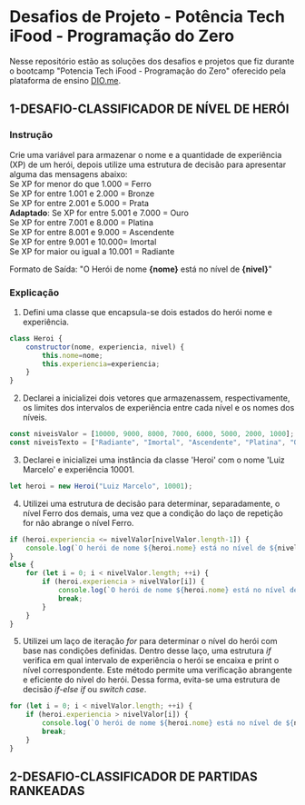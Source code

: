 # Desafios de Projeto - Potência Tech iFood - Programação do Zero
Nesse repositório estão as soluções dos desafios e projetos que fiz durante o bootcamp "Potencia Tech iFood - Programação do Zero" oferecido pela plataforma de ensino [DIO.me](https://www.dio.me).
## 1-DESAFIO-CLASSIFICADOR DE NÍVEL DE HERÓI
### Instrução
Crie uma variável para armazenar o nome e a quantidade de experiência (XP) de um herói, depois utilize uma estrutura de decisão para apresentar alguma das mensagens abaixo:<br>
Se XP for menor do que 1.000 = Ferro<br>
Se XP for entre 1.001 e 2.000 = Bronze<br>
Se XP for entre 2.001 e 5.000 = Prata<br>
**Adaptado**: Se XP for entre 5.001 e 7.000 = Ouro<br>
Se XP for entre 7.001 e 8.000 = Platina<br>
Se XP for entre 8.001 e 9.000 = Ascendente<br>
Se XP for entre 9.001 e 10.000= Imortal<br>
Se XP for maior ou igual a 10.001 = Radiante<br>

Formato de Saída: "O Herói de nome **{nome}** está no nível de **{nivel}**"
### Explicação
1. Defini uma classe que encapsula-se dois estados do herói nome e experiência.
```js
class Heroi {
    constructor(nome, experiencia, nivel) {
        this.nome=nome;
        this.experiencia=experiencia;
    }
}
```
2. Declarei a inicializei dois vetores que armazenassem, respectivamente, os limites dos intervalos de experiência entre cada nível e os nomes dos níveis.
```js
const niveisValor = [10000, 9000, 8000, 7000, 6000, 5000, 2000, 1000];
const niveisTexto = ["Radiante", "Imortal", "Ascendente", "Platina", "Ouro", "Ouro-prata", "Prata", "Bronze", "Ferro"];
```
3. Declarei e inicializei uma instância da classe 'Heroi' com o nome 'Luiz Marcelo' e experiência 10001.
```js
let heroi = new Heroi("Luiz Marcelo", 10001);
```
4. Utilizei uma estrutura de decisão para determinar, separadamente, o nível Ferro dos demais, uma vez que a condição do laço de repetição for não abrange o nível Ferro.
```js
if (heroi.experiencia <= nivelValor[nivelValor.length-1]) {
    console.log(`O herói de nome ${heroi.nome} está no nível de ${nivelTexto[nivelTexto.length-1]}.`);
}
else {
    for (let i = 0; i < nivelValor.length; ++i) {
        if (heroi.experiencia > nivelValor[i]) {
            console.log(`O herói de nome ${heroi.nome} está no nível de ${nivelTexto[i]}.`);
            break;
        }
    }
}
```
5. Utilizei um laço de iteração _for_ para determinar o nível do herói com base nas condições definidas. Dentro desse laço, uma estrutura _if_ verifica em qual intervalo de experiência o herói se encaixa e print o nível correspondente. Este método permite uma verificação abrangente e eficiente do nível do herói. Dessa forma, evita-se uma estrutura de decisão _if-else if_ ou _switch case_. 
```js
for (let i = 0; i < nivelValor.length; ++i) {
    if (heroi.experiencia > nivelValor[i]) {
        console.log(`O herói de nome ${heroi.nome} está no nível de ${nivelTexto[i]}.`);
        break;
    }
}
```
## 2-DESAFIO-CLASSIFICADOR DE PARTIDAS RANKEADAS
